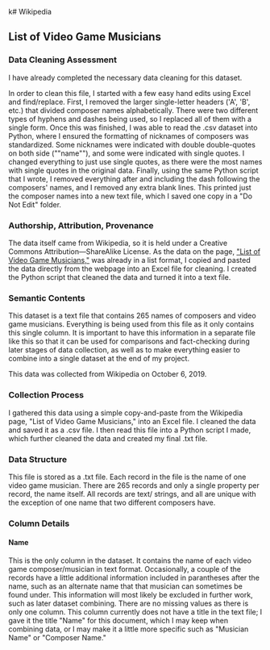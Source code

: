 k# Wikipedia

##  List of Video Game Musicians


### Data Cleaning Assessment
I have already completed the necessary data cleaning for this dataset.
 
In order to clean this file, I started with a few easy hand edits using Excel and find/replace. 
First, I removed the larger single-letter headers ('A', 'B', etc.) that divided composer names 
alphabetically. There were two different types of hyphens and dashes being used, so I replaced all 
of them with a single form. Once this was finished, I was able to read the .csv dataset into Python, 
where I ensured the formatting of nicknames of composers was standardized. Some nicknames were 
indicated with double double-quotes on both side (""name""), and some were indicated with single 
quotes. I changed everything to just use single quotes, as there were the most names with single 
quotes in the original data. Finally, using the same Python script that I wrote, I removed 
everything after and including the dash following the composers' names, and I removed any extra 
blank lines. This printed just the composer names into a new text file, which I saved one copy in 
a "Do Not Edit" folder.


### Authorship, Attribution, Provenance
The data itself came from Wikipedia, so it is held under a Creative Commons Attribution—ShareAlike 
License. As the data on the page, 
["List of Video Game Musicians,"](https://en.wikipedia.org/wiki/List_of_video_game_musicians) was 
already in a list format, I copied and pasted the data directly from the webpage into an Excel file 
for cleaning. I created the Python script that cleaned the data and turned it into a text file. 


### Semantic Contents
This dataset is a text file that contains 265 names of composers and video game musicians. Everything 
is being used from this file as it only contains this single column. It is important to have this 
information in a separate file like this so that it can be used for comparisons and fact-checking 
during later stages of data collection, as well as to make everything easier to combine into a single 
dataset at the end of my project.  

This data was collected from Wikipedia on October 6, 2019. 


### Collection Process
I gathered this data using a simple copy-and-paste from the Wikipedia page, "List of Video Game 
Musicians," into an Excel file. I cleaned the data and saved it as a .csv file. I then read this 
file into a Python script I made, which further cleaned the data and created my final .txt file.   


### Data Structure
This file is stored as a .txt file. Each record in the file is the name of one video game musician. 
There are 265 records and only a single property per record, the name itself. All records are text/
strings, and all are unique with the exception of one name that two different composers have. 


### Column Details

#### Name
This is the only column in the dataset. It contains the name of each video game composer/musician 
in text format. Occasionally, a couple of the records have a little additional information included 
in parantheses after the name, such as an alternate name that that musician can sometimes be found 
under. This information will most likely be excluded in further work, such as later dataset 
combining. There are no missing values as there is only one column. This column currently does not 
have a title in the text file; I gave it the title "Name" for this document, which I may keep when 
combining data, or I may make it a little more specific such as "Musician Name" or "Composer Name." 
